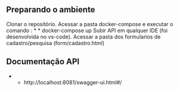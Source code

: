 ## Preparando o ambiente
Clonar o repositório.
Acessar a pasta docker-compose e executar o comando : * * docker-compose up
Subir API em qualquer IDE (foi desenvolvida no vs-code).
Acessar a pasta dos formularios de cadastro/pesquisa (form/cadastro.html)

## Documentação API

* * http://localhost:8081/swagger-ui.html#/
